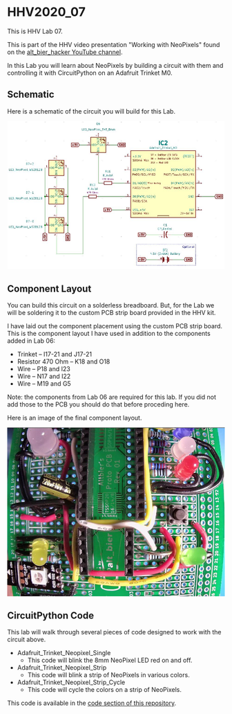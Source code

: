 # HHV2020_07

This is HHV Lab 07.

This is part of the HHV video presentation "Working with NeoPixels" found on the [alt_bier_hacker YouTube channel](https://www.youtube.com/channel/UC986BzRchhp4fKb9zLjqvUA/).

In this Lab you will learn about NeoPixels by building a circuit with them and controlling it with CircuitPython on an Adafruit Trinket M0.

## Schematic

Here is a schematic of the circuit you will build for this Lab.

[![HHV2020_07_Schematic](HHV2020_07_Schematic.JPG)](HHV2020_07_Schematic.pdf)

## Component Layout

You can build this circuit on a solderless breadboard.
But, for the Lab we will be soldering it to the custom PCB strip board provided in the HHV kit.

I have laid out the component placement using the custom PCB strip board.
This is the component layout I have used in addition to the components added in Lab 06:

* Trinket – I17-21 and J17-21
* Resistor 470 Ohm – K18 and O18
* Wire – P18 and I23
* Wire – N17 and I22
* Wire – M19 and G5

Note: the components from Lab 06 are required for this lab.  If you did not add those to the PCB you should do that before proceding here.

Here is an image of the final component layout.

![HHV2020_07_Snap1.JPG](HHV2020_07_Snap1.JPG)

## CircuitPython Code

This lab will walk through several pieces of code designed to work with the circuit above.

* Adafruit_Trinket_Neopixel_Single
    * This code will blink the 8mm NeoPixel LED red on and off.
* Adafruit_Trinket_Neopixel_Strip
    * This code will blink a strip of NeoPixels in various colors.
* Adafruit_Trinket_Neopixel_Strip_Cycle
    * This code will cycle the colors on a strip of NeoPixels.

This code is available in the [code section of this repository](/code/HHV2020_07/).
